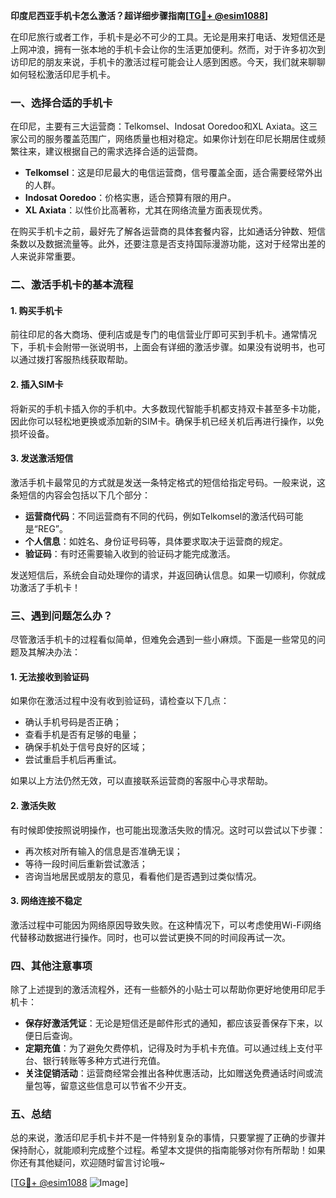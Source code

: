 **印度尼西亚手机卡怎么激活？超详细步骤指南[[TG💪+ @esim1088](https://t.me/s/esim1088)]**

在印尼旅行或者工作，手机卡是必不可少的工具。无论是用来打电话、发短信还是上网冲浪，拥有一张本地的手机卡会让你的生活更加便利。然而，对于许多初次到访印尼的朋友来说，手机卡的激活过程可能会让人感到困惑。今天，我们就来聊聊如何轻松激活印尼手机卡。

### 一、选择合适的手机卡

在印尼，主要有三大运营商：Telkomsel、Indosat Ooredoo和XL Axiata。这三家公司的服务覆盖范围广，网络质量也相对稳定。如果你计划在印尼长期居住或频繁往来，建议根据自己的需求选择合适的运营商。

- **Telkomsel**：这是印尼最大的电信运营商，信号覆盖全面，适合需要经常外出的人群。
- **Indosat Ooredoo**：价格实惠，适合预算有限的用户。
- **XL Axiata**：以性价比高著称，尤其在网络流量方面表现优秀。

在购买手机卡之前，最好先了解各运营商的具体套餐内容，比如通话分钟数、短信条数以及数据流量等。此外，还要注意是否支持国际漫游功能，这对于经常出差的人来说非常重要。

### 二、激活手机卡的基本流程

#### 1. 购买手机卡

前往印尼的各大商场、便利店或是专门的电信营业厅即可买到手机卡。通常情况下，手机卡会附带一张说明书，上面会有详细的激活步骤。如果没有说明书，也可以通过拨打客服热线获取帮助。

#### 2. 插入SIM卡

将新买的手机卡插入你的手机中。大多数现代智能手机都支持双卡甚至多卡功能，因此你可以轻松地更换或添加新的SIM卡。确保手机已经关机后再进行操作，以免损坏设备。

#### 3. 发送激活短信

激活手机卡最常见的方式就是发送一条特定格式的短信给指定号码。一般来说，这条短信的内容会包括以下几个部分：

- **运营商代码**：不同运营商有不同的代码，例如Telkomsel的激活代码可能是“REG”。
- **个人信息**：如姓名、身份证号码等，具体要求取决于运营商的规定。
- **验证码**：有时还需要输入收到的验证码才能完成激活。

发送短信后，系统会自动处理你的请求，并返回确认信息。如果一切顺利，你就成功激活了手机卡！

### 三、遇到问题怎么办？

尽管激活手机卡的过程看似简单，但难免会遇到一些小麻烦。下面是一些常见的问题及其解决办法：

#### 1. 无法接收到验证码

如果你在激活过程中没有收到验证码，请检查以下几点：
- 确认手机号码是否正确；
- 查看手机是否有足够的电量；
- 确保手机处于信号良好的区域；
- 尝试重启手机后再重试。

如果以上方法仍然无效，可以直接联系运营商的客服中心寻求帮助。

#### 2. 激活失败

有时候即使按照说明操作，也可能出现激活失败的情况。这时可以尝试以下步骤：
- 再次核对所有输入的信息是否准确无误；
- 等待一段时间后重新尝试激活；
- 咨询当地居民或朋友的意见，看看他们是否遇到过类似情况。

#### 3. 网络连接不稳定

激活过程中可能因为网络原因导致失败。在这种情况下，可以考虑使用Wi-Fi网络代替移动数据进行操作。同时，也可以尝试更换不同的时间段再试一次。

### 四、其他注意事项

除了上述提到的激活流程外，还有一些额外的小贴士可以帮助你更好地使用印尼手机卡：

- **保存好激活凭证**：无论是短信还是邮件形式的通知，都应该妥善保存下来，以便日后查询。
- **定期充值**：为了避免欠费停机，记得及时为手机卡充值。可以通过线上支付平台、银行转账等多种方式进行充值。
- **关注促销活动**：运营商经常会推出各种优惠活动，比如赠送免费通话时间或流量包等，留意这些信息可以节省不少开支。

### 五、总结

总的来说，激活印尼手机卡并不是一件特别复杂的事情，只要掌握了正确的步骤并保持耐心，就能顺利完成整个过程。希望本文提供的指南能够对你有所帮助！如果你还有其他疑问，欢迎随时留言讨论哦~

[[TG💪+ @esim1088](https://t.me/s/esim1088) ![Image](https://i.postimg.cc/4NQfJmqS/Snipaste-2025-05-13-00-14-12.png)]